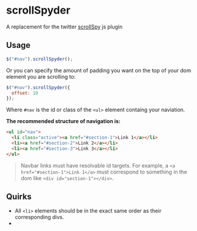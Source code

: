 # scrollSpyder

A replacement for the twitter [scrollSpy](http://twitter.github.com/bootstrap/javascript.html#scrollspy) js plugin

## Usage

```javascript
$("#nav").scrollSpyder();
```

Or you can specify the amount of padding you want on the top of your dom element you are scrolling to:

```javascript
$("#nav").scrollSpyder({
  offset: 10
});
```

Where `#nav` is the id or class of the `<ul>` element containg your naviation.

**The recommended structure of navigation is:**

```html
<ul id="nav">
  <li class="active"><a href="#section-1">Link 1</a></li>
  <li><a href="#section-2">Link 2</a></li>
  <li><a href="#section-3">Link 3</a></li>
</ul>
```

> Navbar links must have resolvable id targets. For example, a `<a href="#section-1">Link 1</a>` must correspond to something in the dom like `<div id="section-1"></div>`.

## Quirks

* All `<li>` elements should be in the exact same order as their corresponding divs.
* 